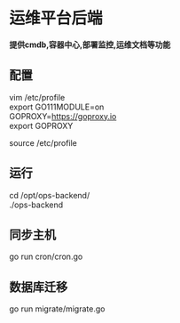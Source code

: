 # 运维平台后端 

**提供cmdb,容器中心,部署监控,运维文档等功能**

## 配置
vim /etc/profile  
export GO111MODULE=on  
GOPROXY=https://goproxy.io  
export GOPROXY  

source /etc/profile  

## 运行
cd /opt/ops-backend/  
./ops-backend  

## 同步主机  
go run cron/cron.go  

## 数据库迁移  
go run migrate/migrate.go  



